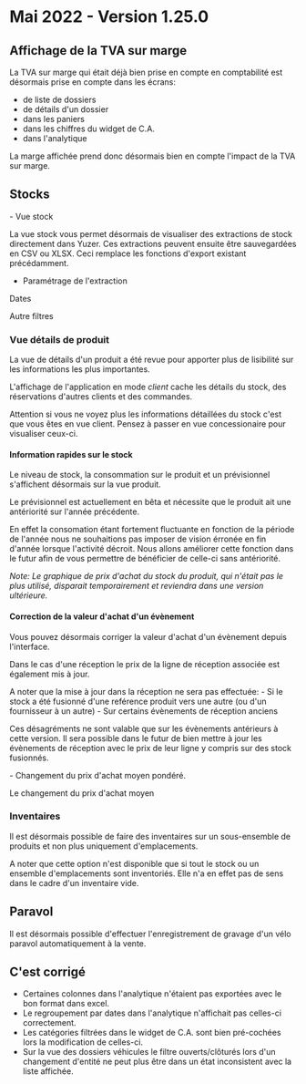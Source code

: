 # Mai 2022 - Version 1.25.0

## Affichage de la TVA sur marge

La TVA sur marge qui était déjà bien prise en compte en comptabilité est désormais prise en compte dans les écrans:

- de liste de dossiers
- de détails d'un dossier
- dans les paniers
- dans les chiffres du widget de C.A.
- dans l'analytique

La marge affichée prend donc désormais bien en compte l'impact de la TVA sur marge.

## Stocks

<div class="d-none">
- Vue stock

La vue stock vous permet désormais de visualiser des extractions de stock directement dans Yuzer. Ces extractions peuvent ensuite être sauvegardées en CSV ou XLSX. Ceci remplace les fonctions d'export existant précédamment.

- Paramétrage de l'extraction

Dates

Autre filtres

</div>

### Vue détails de produit

La vue de détails d'un produit a été revue pour apporter plus de lisibilité sur les informations les plus importantes.

L'affichage de l'application en mode _client_ cache les détails du stock, des réservations d'autres clients et des commandes.

<div class="alert alert-warning">
Attention si vous ne voyez plus les informations détaillées du stock c'est que vous êtes en vue client. Pensez à passer en vue concessionaire pour visualiser ceux-ci.
</div>

#### Information rapides sur le stock

Le niveau de stock, la consommation sur le produit et un prévisionnel s'affichent désormais sur la vue produit.

<div class="alert alert-info">
Le prévisionnel est actuellement en bêta et nécessite que le produit ait une antériorité sur l'année précédente.

En effet la consomation étant fortement fluctuante en fonction de la période de l'année nous ne souhaitions pas imposer de vision érronée en fin d'année lorsque l'activité décroit.
Nous allons améliorer cette fonction dans le futur afin de vous permettre de bénéficier de celle-ci sans antériorité.

</div>

_Note: Le graphique de prix d'achat du stock du produit, qui n'était pas le plus utilisé, disparait temporairement et reviendra dans une version ultérieure._

#### Correction de la valeur d'achat d'un évènement

Vous pouvez désormais corriger la valeur d'achat d'un évènement depuis l'interface.

Dans le cas d'une réception le prix de la ligne de réception associée est également mis à jour.

<div class="alert alert-warning">
A noter que la mise à jour dans la réception ne sera pas effectuée:
 - Si le stock a été fusionné d'une reférence produit vers une autre (ou d'un fournisseur à un autre)
 - Sur certains évènements de réception anciens

Ces désagréments ne sont valable que sur les évènements antérieurs à cette version. Il sera possible dans le futur de bien mettre à jour les évènements de réception avec le prix de leur ligne y compris sur des stock fusionnés.

</div>

<div class="d-none">
- Changement du prix d'achat moyen pondéré.

Le changement du prix d'achat moyen

</div>

### Inventaires

Il est désormais possible de faire des inventaires sur un sous-ensemble de produits et non plus uniquement d'emplacements.

A noter que cette option n'est disponible que si tout le stock ou un ensemble d'emplacements sont inventoriés. Elle n'a en effet pas de sens dans le cadre d'un inventaire vide.

## Paravol

Il est désormais possible d'effectuer l'enregistrement de gravage d'un vélo paravol automatiquement à la vente.

## C'est corrigé

- Certaines colonnes dans l'analytique n'étaient pas exportées avec le bon format dans excel.
- Le regroupement par dates dans l'analytique n'affichait pas celles-ci correctement.
- Les catégories filtrées dans le widget de C.A. sont bien pré-cochées lors la modification de celles-ci.
- Sur la vue des dossiers véhicules le filtre ouverts/clôturés lors d'un changement d'entité ne peut plus être dans un état inconsistent avec la liste affichée.
